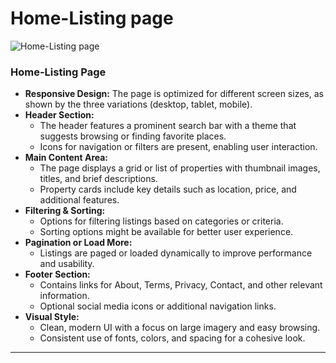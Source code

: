 # Home-Listing page
![Home-Listing page](https://github.com/Hali1439/alx-listing-app/blob/2028065357ed6460eff62223b45c86aa67331b65/public/assets/Home-%20Listing%20Page.png)

### Home-Listing Page 

- **Responsive Design:** The page is optimized for different screen sizes, as shown by the three variations (desktop, tablet, mobile).
- **Header Section:**
  - The header features a prominent search bar with a theme that suggests browsing or finding favorite places.
  - Icons for navigation or filters are present, enabling user interaction.
- **Main Content Area:**
  - The page displays a grid or list of properties with thumbnail images, titles, and brief descriptions.
  - Property cards include key details such as location, price, and additional features.
- **Filtering & Sorting:**
  - Options for filtering listings based on categories or criteria.
  - Sorting options might be available for better user experience.
- **Pagination or Load More:**
  - Listings are paged or loaded dynamically to improve performance and usability.
- **Footer Section:**
  - Contains links for About, Terms, Privacy, Contact, and other relevant information.
  - Optional social media icons or additional navigation links.
- **Visual Style:**
  - Clean, modern UI with a focus on large imagery and easy browsing.
  - Consistent use of fonts, colors, and spacing for a cohesive look.

---


